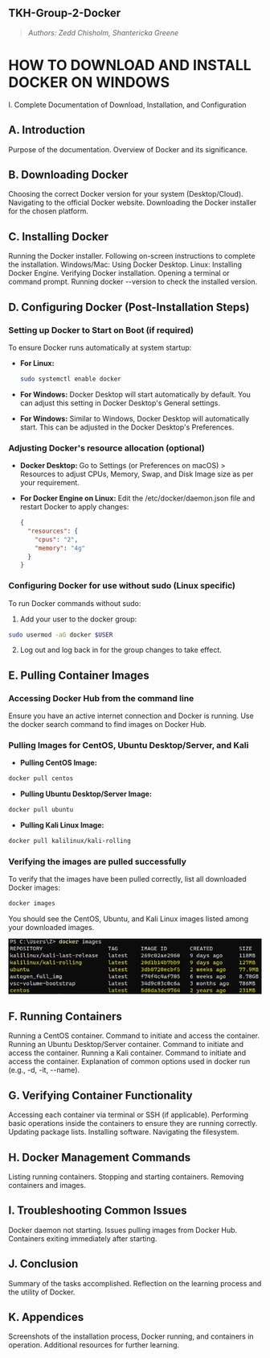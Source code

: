 ## TKH-Group-2-Docker
> _Authors: Zedd Chisholm, Shantericka Greene_

# HOW TO DOWNLOAD AND INSTALL DOCKER ON WINDOWS
I. Complete Documentation of Download, Installation, and Configuration

## A. Introduction
Purpose of the documentation.
Overview of Docker and its significance.

## B. Downloading Docker
Choosing the correct Docker version for your system (Desktop/Cloud).
Navigating to the official Docker website.
Downloading the Docker installer for the chosen platform.

## C. Installing Docker
Running the Docker installer.
Following on-screen instructions to complete the installation.
Windows/Mac: Using Docker Desktop.
Linux: Installing Docker Engine.
Verifying Docker installation.
Opening a terminal or command prompt.
Running docker --version to check the installed version.

## D. Configuring Docker (Post-Installation Steps)
### Setting up Docker to Start on Boot (if required)
To ensure Docker runs automatically at system startup:

- **For Linux:**
  ```bash
  sudo systemctl enable docker

- **For Windows:**
  Docker Desktop will start automatically by default. You can adjust this setting in Docker Desktop's General settings.

- **For Windows:**
  Similar to Windows, Docker Desktop will automatically start. This can be adjusted in the Docker Desktop's Preferences.

### Adjusting Docker's resource allocation (optional)
- **Docker Desktop:**
  Go to Settings (or Preferences on macOS) > Resources to adjust CPUs, Memory, Swap, and Disk Image size as per your requirement.

- **For Docker Engine on Linux:** 
  Edit the /etc/docker/daemon.json file and restart Docker to apply changes:
  ```json
  {
    "resources": {
      "cpus": "2",
      "memory": "4g"
    }
  }
  ```

### Configuring Docker for use without sudo (Linux specific)
To run Docker commands without sudo:

1. Add your user to the docker group:
```bash
sudo usermod -aG docker $USER
```

2. Log out and log back in for the group changes to take effect.

## E. Pulling Container Images
### Accessing Docker Hub from the command line
Ensure you have an active internet connection and Docker is running. Use the docker search command to find images on Docker Hub.

### Pulling Images for CentOS, Ubuntu Desktop/Server, and Kali
- **Pulling CentOS Image:**
```bash
docker pull centos
```

- **Pulling Ubuntu Desktop/Server  Image:**
```bash
docker pull ubuntu
```

- **Pulling Kali Linux Image:**
```bash
docker pull kalilinux/kali-rolling
```

### Verifying the images are pulled successfully
To verify that the images have been pulled correctly, list all downloaded Docker images:
```bash
docker images
```

You should see the CentOS, Ubuntu, and Kali Linux images listed among your downloaded images.

![Screenshot of a 'docker images' command results with the three images in yellow.](/assets/images/Docker-Images-CMD.jpg)

## F. Running Containers
Running a CentOS container.
Command to initiate and access the container.
Running an Ubuntu Desktop/Server container.
Command to initiate and access the container.
Running a Kali container.
Command to initiate and access the container.
Explanation of common options used in docker run (e.g., -d, -it, --name).

## G. Verifying Container Functionality
Accessing each container via terminal or SSH (if applicable).
Performing basic operations inside the containers to ensure they are running correctly.
Updating package lists.
Installing software.
Navigating the filesystem.

## H. Docker Management Commands
Listing running containers.
Stopping and starting containers.
Removing containers and images.

## I. Troubleshooting Common Issues
Docker daemon not starting.
Issues pulling images from Docker Hub.
Containers exiting immediately after starting.

## J. Conclusion
Summary of the tasks accomplished.
Reflection on the learning process and the utility of Docker.

## K. Appendices
Screenshots of the installation process, Docker running, and containers in operation.
Additional resources for further learning.

